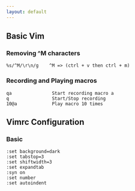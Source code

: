 ```yaml
---
layout: default
---
```

Basic Vim
---

### Removing ^M characters
	%s/^M/\r\n/g	^M => (ctrl + v then ctrl + m)

### Recording and Playing macros
    qa               Start recording macro a
    q				 Start/Stop recording
    10@a			 Play macro 10 times

Vimrc Configuration
---
### Basic
	:set background=dark
	:set tabstop=3
	:set shiftwidth=3
	:set expandtab
	:syn on
	:set number
	:set autoindent
    
